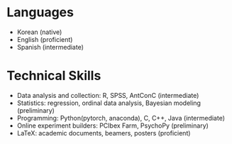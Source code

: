 # Languages
* Korean (native)
* English (proficient)
* Spanish (intermediate)

# Technical Skills
* Data analysis and collection: R, SPSS, AntConC (intermediate)
* Statistics: regression, ordinal data analysis, Bayesian modeling (preliminary)
* Programming: Python(pytorch, anaconda), C, C++, Java (intermediate)
* Online experiment builders: PCIbex Farm, PsychoPy (preliminary)
* LaTeX: academic documents, beamers, posters (proficient)
